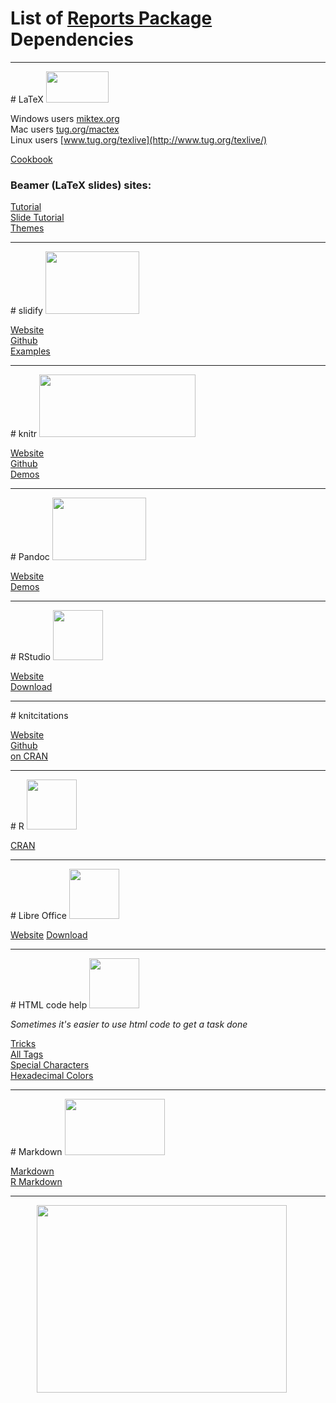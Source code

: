 # List of [Reports Package](https://github.com/trinker/reports) Dependencies



<hr>
# LaTeX
<a href="http://www.latex-project.org/"><img src="http://www.cec-2009.org/files/submission/LaTeXLogo.png" width="100" height="50"></a>


Windows users [miktex.org](http://miktex.org/)     
Mac users [tug.org/mactex](http://tug.org/mactex/)     
Linux users [www.tug.org/texlive](http://www.tug.org/texlive/) 

[Cookbook](http://www.personal.ceu.hu/tex/cookbook.html)

### Beamer (LaTeX slides) sites:    
[Tutorial](http://www.math.umbc.edu/~rouben/beamer/)     
[Slide Tutorial](http://www.uncg.edu/cmp/reu/presentations/Charles%20Batts%20-%20Beamer%20Tutorial.pdf)       
[Themes](http://deic.uab.es/~iblanes/beamer_gallery/)    
<hr>
# slidify 
<a href="https://github.com/ramnathv/slidify"><img src="http://ramnathv.github.com/slidifyExamples/examples/io2012/assets/img/slidify_logo.png" width="150" height="100"></a>


[Website](http://ramnathv.github.io/slidify/)     
[Github](https://github.com/ramnathv/slidify)     
[Examples](https://github.com/ramnathv/slidifyexamples)    
<hr>
# knitr 
<a href="http://yihui.name/knitr/"><img src="http://i.imgur.com/zy6wB.png" width="250" height="100"></a>


[Website](http://yihui.name/knitr/)     
[Github](https://github.com/yihui/knitr)     
[Demos](http://yihui.name/knitr/demos)    
<hr>
# Pandoc
<a href="http://johnmacfarlane.net/pandoc/"><img src="http://www.uniquesquared.com/blog/wp-content/uploads/2011/03/swiss-army-knife.jpg" width="150" height="100"></a>


[Website](http://johnmacfarlane.net/pandoc/)       
[Demos](http://johnmacfarlane.net/pandoc/demos.html) 
<hr>
# RStudio
<a href="http://www.rstudio.com/"><img src="http://www.osxtoy.com/wp-content/uploads/2011/03/RStudio_logo.png" width="80" height="80"></a>


[Website](http://www.rstudio.com/)       
[Download](http://www.rstudio.com/ide/download/) 
<hr>
# knitcitations

[Website](http://carlboettiger.info/2012/05/30/knitcitations.html)     
[Github](https://github.com/cboettig/knitcitations)     
[on CRAN](http://cran.r-project.org/web/packages/knitcitations/)  
<hr>
# R
<a href="http://cran.us.r-project.org/"><img src="http://www.thinkr.spatialfiltering.com/images/Rlogo.png" width="80" height="80"></a>

   
[CRAN](http://cran.us.r-project.org/)  
<hr>
# Libre Office
<a href="http://www.libreoffice.org/"><img src="http://coolasgeek.com/wp-content/uploads/2013/02/libreofficelogo.png" width="80" height="80"></a>

   
[Website](http://www.libreoffice.org/) 
[Download](http://www.libreoffice.org/download)
<hr>
# HTML code help
<a href="http://www.w3schools.com/html/html5_intro.asp"><img src="http://upload.wikimedia.org/wikipedia/commons/2/25/HTML5_Shiny_Icon.svg" width="80" height="80"></a>

*Sometimes it's easier to use html code to get a task done*    

[Tricks](http://wuhzzles.deviantart.com/journal/HTML-Text-Codes-Tips-and-Tricks-for-dA-214210259)    
[All Tags](http://www.w3schools.com/tags/tag_phrase_elements.asp)       
[Special Characters](http://www.utexas.edu/learn/html/spchar.html)    
[Hexadecimal Colors](http://www.pagetutor.com/common/bgcolors1536.html)    
<hr>
# Markdown
<a href="http://daringfireball.net/projects/markdown/"><img src="http://daringfireball.net/graphics/logos/" width="160" height="90"></a>

  

[Markdown](http://daringfireball.net/projects/markdown/)     
[R Markdown](http://www.rstudio.com/ide/docs/authoring/using_markdown)     

<hr>
<div style="width:420px;margin:auto;">
    <p><a href="https://github.com/trinker/reports"><img src="https://dl.dropboxusercontent.com/u/61803503/packages/reports.PNG" width="400" height="300"></a></p>
</div>



